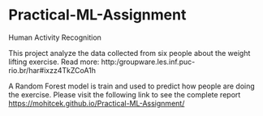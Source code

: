 # Practical-ML-Assignment
Human Activity Recognition

This project analyze the data collected from six people about the weight lifting exercise. 
Read more: http:/groupware.les.inf.puc-rio.br/har#ixzz4TkZCoA1h

A Random Forest model is train and used to predict how people are doing the exercise. Please visit the following link to see the complete report 
https://mohitcek.github.io/Practical-ML-Assignment/
